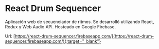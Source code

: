 # React Drum Sequencer
Aplicación web de secuenciador de ritmos. Se desarrolló utilizando React, Redux y Web Audio API. Hosteado en Google Firebase.

Url: [https://react-drum-sequencer.firebaseapp.com/](https://react-drum-sequencer.firebaseapp.com/){:target="_blank"}
